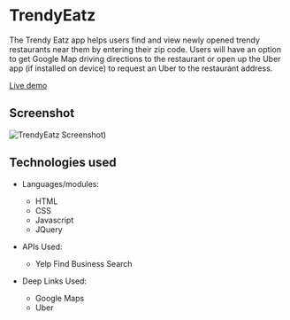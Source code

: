 # TrendyEatz

The Trendy Eatz app helps users find and view newly opened trendy restaurants near them by entering their zip code. Users will have an option to get Google Map driving directions to the restaurant or open up the Uber app (if installed on device) to request an Uber to the restaurant address.

[Live demo](https://becca529.github.io/New-Restaurant-App/)

## Screenshot
![TrendyEatz Screenshot](https://user-images.githubusercontent.com/29741321/52286149-adf48700-2935-11e9-8af3-b5c7eadfd88e.png))

## Technologies used

* Languages/modules:
  * HTML
  * CSS
  * Javascript
  * JQuery
  
* APIs Used:
  * Yelp Find Business Search
 
* Deep Links Used:
  * Google Maps
  * Uber

  